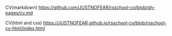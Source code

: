 CV(markdown)
https://github.com/JUSTNOFEAR/rsschool-cv/blob/gh-pages/cv.md

CV(html and css)
https://JUSTNOFEAR.github.io/rsschool-cv/blob/rsschool-cv-html/index.html